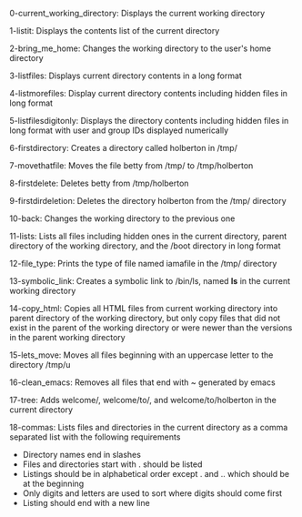 0-current_working_directory: Displays the current working directory

1-listit: Displays the contents list of the current directory

2-bring_me_home: Changes the working directory to the user's home directory

3-listfiles: Displays current directory contents in a long format

4-listmorefiles: Display current directory contents including hidden files in long format

5-listfilesdigitonly: Displays the directory contents including hidden files in long format with user and group IDs displayed numerically

6-firstdirectory: Creates a directory called holberton in /tmp/

7-movethatfile: Moves the file betty from /tmp/ to /tmp/holberton

8-firstdelete: Deletes betty from /tmp/holberton

9-firstdirdeletion: Deletes the directory holberton from the /tmp/ directory

10-back: Changes the working directory to the previous one

11-lists: Lists all files including hidden ones in the current directory, parent directory of the working directory, and the /boot directory in long format

12-file_type: Prints the type of file named iamafile in the /tmp/ directory

13-symbolic_link: Creates a symbolic link to /bin/ls, named __ls__ in the current working directory

14-copy_html: Copies all HTML files from current working directory into parent directory of the working directory, but only copy files that did not exist in the parent of the working directory or were newer than the versions in the parent working directory

15-lets_move: Moves all files beginning with an uppercase letter to the directory /tmp/u

16-clean_emacs: Removes all files that end with ~ generated by emacs

17-tree: Adds welcome/, welcome/to/, and welcome/to/holberton in the current directory

18-commas: Lists files and directories in the current directory as a comma separated list with the following requirements

* Directory names end in slashes
* Files and directories start with . should be listed
* Listings should be in alphabetical order except . and .. which should be at the beginning
* Only digits and letters are used to sort where digits should come first
* Listing should end with a new line